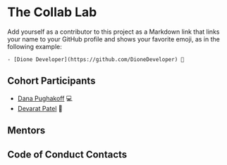 # The Collab Lab

Add yourself as a contributor to this project as a Markdown link that links your name to your GitHub profile and shows your favorite emoji, as in the following example:

    - [Dione Developer](https://github.com/DioneDeveloper) 💅

## Cohort Participants

- [Dana Pughakoff](https://github.com/danainjax) 💻
- [Devarat Patel](https://github.com/devaratpatel) 🚀

## Mentors

## Code of Conduct Contacts
